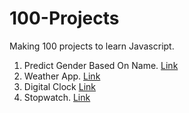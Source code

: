 # 100-Projects
Making 100 projects to learn Javascript.

1. Predict Gender Based On Name. [Link](https://65eadbbf4568f566fcc6322b--cozy-sawine-d5536a.netlify.app/)
2. Weather App. [Link](https://65eb978993097c2656fe808b--glowing-mermaid-859984.netlify.app/)
3. Digital Clock [Link](https://65ec19477310826bbd95638e--heartfelt-hamster-738877.netlify.app/)
4. Stopwatch. [Link](https://65ed6178c99fd9383e566269--prismatic-strudel-714f42.netlify.app/)
